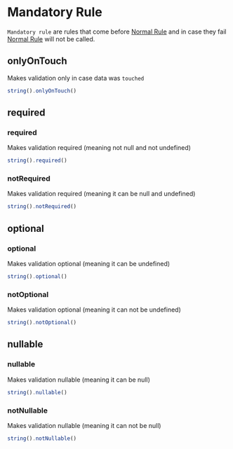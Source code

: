 # Mandatory Rule

`Mandatory rule` are rules that come before [Normal Rule](#normalRule) and in case they fail [Normal Rule](#normalRule) will not be called.

## onlyOnTouch

Makes validation only in case data was `touched`

```Typescript
string().onlyOnTouch()
```

## required
### required

Makes validation required (meaning not null and not undefined)

```Typescript
string().required()
```
### notRequired

Makes validation required (meaning it can be null and undefined)

```Typescript
string().notRequired()
```
## optional
### optional

Makes validation optional (meaning it can be undefined)

```Typescript
string().optional()
```
### notOptional

Makes validation optional (meaning it can not be undefined)

```Typescript
string().notOptional()
```
## nullable
### nullable

Makes validation nullable (meaning it can be null)

```Typescript
string().nullable()
```
### notNullable

Makes validation nullable (meaning it can not be null)

```Typescript
string().notNullable()
```